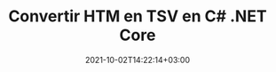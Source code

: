 ---
############################# Static ############################
layout: "autogen-gist"
date: 2021-10-02T14:22:14+03:00
draft: false
path: "fr/total/net/conversion/htm-to-tsv/"
other_out_formats: "PDF Word Excel Image DOC DOCM DOCX DOT DOTM DOTX RTF TXT RTF HTML HTM MHT MHTML XLS XLSX XLSM XLSB XLT XLTX XLTM TSV CSV XLAM FODS DIF SXC PPT PPTX PPTM PPS PPSX PPSM POT POTX POTM ODT OTT OTP ODP ODS PSD PSB SVG SVGZ XPS TEX BMP PNG GIF JPEG JPG TIFF WEBP JP2 ICO DCM WMF EMZ WMZ TGA MD EPUB FODP DICOM"
ad_headline: "Convertir HTM en TSV | .NET"
ad_description: "La solution de conversion de documents HTM vers TSV la plus précise pour vos applications .NET."

############################# Head ############################
head_title: "HTM-to-TSV.NET - Convertir HTM en TSV en C# .NET"
head_description: "API de conversion C# .NET HTM vers TSV. Convertissez HTM en PDF, Word, Excel, PowerPoint, images et plus de 100 autres formats de fichiers dans les applications .NET (C#, VB.NET, ASP.NET et .NET Core)."

############################# Header ############################
title: "Convertir HTM en TSV en C# .NET Core"
description: "API de conversion de documents et d'images C# .NET pour convertir HTM en TSV dans les applications C# .NET. Travaillez avec les fonctionnalités avancées de conversion de documents pour personnaliser l'apparence du document converti. Convertissez facilement tous les formats de fichiers Web populaires vers et depuis des documents Word, des feuilles de calcul Excel, des présentations PowerPoint, des PDF, Photoshop, des livres électroniques et des images. Convertissez par programmation le document complet ou choisissez certaines pages spécifiques du fichier de document source en fonction des numéros de page ou des plages de pages sélectifs et convertissez facilement en une large gamme de formats de document pris en charge."

############################# SubMenu ############################
submenu:
    enable: false

############################# Content ############################
content:
    enable: true
    block:
    - title_left: "Convertir HTM en TSV en C# .NET"
      content_left: |
          Suivez ces étapes simples pour la conversion de HTM en TSV dans .NET. Affichez le document TSV converti tel quel ou rendez-le et affichez-le au format HTML, PDF ou une image sans utiliser de logiciel externe.

          -   Créer un objet **Converter** pour convertir le document HTM
          -   Définir les options de conversion pour le format TSV
          -   Appelez la méthode **Convert** de l'instance de classe **Converter** pour la conversion en TSV
          -   Définir les options de la visionneuse **PDF** (PdfViewOptions), **JPG** (JpgViewOptions), **PNG** (PngViewOptions) ou **HTML** (HtmlViewOptions)
          -   Créez un objet **Viewer** pour afficher le TSV converti au format HTML, PDF ou image
          
      title_right: "Téléchargements et instructions d'installation"
      content_right: |
          Vous avez besoin des espaces de noms `GroupDocs.Conversion` et `GroupDocs.Viewer` pour convertir les formats de fichiers Word en une large gamme d'images et de types de documents tels que PDF, Microsoft Office (Word, Excel, PowerPoint, Project, Outlook), OpenDocument, HTML et Schémas CAO. Découvrez d'autres [API .NET pour les documents Office](https://products.conholdate.com/fr/total/net/) proposées par Conholdate.Total.
          
          Obtenez les fichiers d'assemblage respectifs à partir des [téléchargements](https://downloads.conholdate.com/total/net) ou récupérez l'ensemble du package à partir de [NuGet](https://www.nuget.org/packages/Conholdate.Total/) pour ajouter `Conholdate.Total for .NET` directement dans votre espace de travail.
          
      gisthash: "c93008180c287d2c0e630c3a87099946"
      gistfile: "html-to-word-docx-conversion.cs"

    - title_left: "Convertir HTML en PDF en C# .NET"
      content_left: |
          Convertissez avec précision votre document Web HTML5 en fichier PDF dans n'importe quel type d'applications .NET (C#, ASP.NET, VB.NET et .NET Core) en trois lignes de code simples.

          La conversion en fichiers HTML est également prise en charge à l'aide d'options avancées telles que la mise en page fixe pour positionner avec précision les éléments HTML et gérer le niveau de zoom du document converti en pourcentage.

          -   Charger le fichier **HTML** source
          -   Définir les options de conversion pour le format **PDF**
          -   Convertir le format **HTML** au format **PDF**
        
      title_right: "Extraction d'informations sur les documents sources"
      content_right: |
          La fonction d'extraction d'informations sur les documents permet non seulement d'obtenir les informations de base sur le fichier du document source, mais elle prend également en charge l'extraction de certaines informations précieuses spécifiques au format de fichier, telles que les dates de début et de fin du projet d'un fichier Microsoft Project, toute restriction d'impression sur un document PDF, liste des dossiers contenus dans un fichier de données Outlook, etc.

          Convertissez les formats de fichiers de documents populaires sur différents systèmes d'exploitation tels que Windows, Linux ou macOS tout en utilisant des plates-formes telles que Windows Azure, Mono et Xamarin.
          
      gisthash: "4f311c07ae9ee691b8afb7960aa6c806"
      gistfile: "html-to-pdf-conversion.cs"

    - title_left: "Convertir un fichier JSON en Excel en C# .NET"
      content_left: |
          La conversion d'un fichier JSON en Excel dans .NET est désormais plus facile avec Conholdate.Total pour les API .NET. Utilisez le fichier JSON comme source de données et convertissez-le précisément au format de fichier de feuille de calcul Excel en ajoutant quelques lignes de code C # sans utiliser de logiciel externe.

          -   Créer un objet **Converter** pour convertir le fichier JSON
          -   Instancier la classe **SpreadsheetConvertOptions**
          -   Appelez la méthode **Convert** de l'instance de classe **Converter** pour la conversion en XLSX
          
      title_right: "Charger et convertir des documents situés à distance"
      content_right: |
          À l'aide de Conholdate.Total pour .NET, les développeurs peuvent charger et convertir des documents à partir de divers emplacements distants et de ressources de stockage de documents dans le cloud telles qu'Amazon S3, Microsoft Azure Blob, FTP, un disque local, un flux ou une simple URL. Il vous suffit de spécifier la méthode pour obtenir le flux de documents situé à distance, puis de le transmettre à la classe Converter en tant que constructeur.
          
          Les API Conholdate.Total pour .NET sont natives pour Windows Forms, ASP.NET, WPF, WCF ou tout type d'application basée sur .NET Framework 2.0 ou version ultérieure.
          
      gisthash: "7864dd1c0c16ca647722d18664d5c84a"
      gistfile: "json-to-excel-spreadsheet-conversion.cs"

############################# About Formats ############################
about_formats:
    enable: false
############################# More Formats ############################
more_formats:
    enable: true
    auto: false
    other_out_formats: PDF Word Excel Image DOC DOCM DOCX DOT DOTM DOTX RTF TXT RTF HTML HTM MHT MHTML XLS XLSX XLSM XLSB XLT XLTX XLTM TSV CSV XLAM FODS DIF SXC PPT PPTX PPTM PPS PPSX PPSM POT POTX POTM ODT OTT OTP ODP ODS PSD PSB SVG SVGZ XPS TEX BMP PNG GIF JPEG JPG TIFF WEBP JP2 ICO DCM WMF EMZ WMZ TGA MD EPUB FODP DICOM
############################# Back to top ###############################
back_to_top:
  enable: true
---
